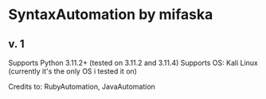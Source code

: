 # SyntaxAutomation by mifaska

## v. 1


Supports Python 3.11.2+ (tested on 3.11.2 and 3.11.4)
Supports OS: Kali Linux (currently it's the only OS i tested it on)

Credits to: RubyAutomation, JavaAutomation
